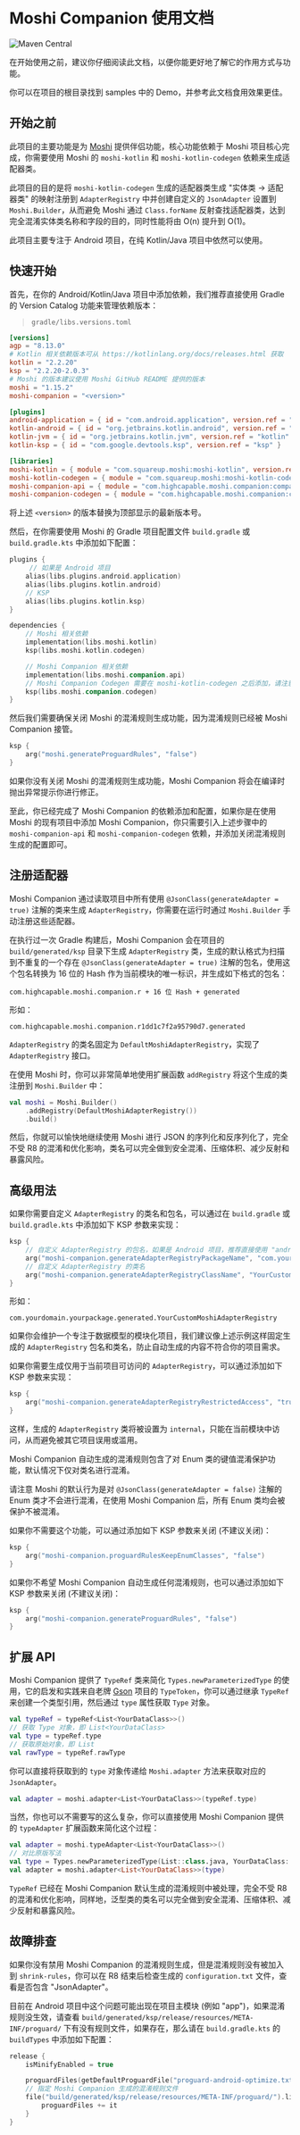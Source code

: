 # Moshi Companion 使用文档

![Maven Central](https://img.shields.io/maven-central/v/com.highcapable.moshi.companion/companion-api?logo=apachemaven&logoColor=orange&style=flat-square)

在开始使用之前，建议你仔细阅读此文档，以便你能更好地了解它的作用方式与功能。

你可以在项目的根目录找到 samples 中的 Demo，并参考此文档食用效果更佳。

## 开始之前

此项目的主要功能是为 [Moshi](https://github.com/square/moshi) 提供伴侣功能，核心功能依赖于 Moshi 项目核心完成，你需要使用 Moshi 的 `moshi-kotlin` 和 `moshi-kotlin-codegen` 依赖来生成适配器类。

此项目的目的是将 `moshi-kotlin-codegen` 生成的适配器类生成 "实体类 → 适配器类" 的映射注册到 `AdapterRegistry` 中并创建自定义的 `JsonAdapter` 设置到 `Moshi.Builder`，从而避免 Moshi 通过 `Class.forName` 反射查找适配器类，达到完全混淆实体类名称和字段的目的，同时性能将由 O(n) 提升到 O(1)。

此项目主要专注于 Android 项目，在纯 Kotlin/Java 项目中依然可以使用。

## 快速开始

首先，在你的 Android/Kotlin/Java 项目中添加依赖，我们推荐直接使用 Gradle 的 Version Catalog 功能来管理依赖版本：

> `gradle/libs.versions.toml`

```toml
[versions]
agp = "8.13.0"
# Kotlin 相关依赖版本可从 https://kotlinlang.org/docs/releases.html 获取
kotlin = "2.2.20"
ksp = "2.2.20-2.0.3"
# Moshi 的版本建议使用 Moshi GitHub README 提供的版本
moshi = "1.15.2"
moshi-companion = "<version>"

[plugins]
android-application = { id = "com.android.application", version.ref = "agp" }
kotlin-android = { id = "org.jetbrains.kotlin.android", version.ref = "kotlin" }
kotlin-jvm = { id = "org.jetbrains.kotlin.jvm", version.ref = "kotlin" }
kotlin-ksp = { id = "com.google.devtools.ksp", version.ref = "ksp" }

[libraries]
moshi-kotlin = { module = "com.squareup.moshi:moshi-kotlin", version.ref = "moshi" }
moshi-kotlin-codegen = { module = "com.squareup.moshi:moshi-kotlin-codegen", version.ref = "moshi" }
moshi-companion-api = { module = "com.highcapable.moshi.companion:companion-api", version.ref = "moshi-companion" }
moshi-companion-codegen = { module = "com.highcapable.moshi.companion:companion-codegen", version.ref = "moshi-companion" }
```

将上述 `<version>` 的版本替换为顶部显示的最新版本号。

然后，在你需要使用 Moshi 的 Gradle 项目配置文件 `build.gradle` 或 `build.gradle.kts` 中添加如下配置：

```kotlin
plugins {
     // 如果是 Android 项目
    alias(libs.plugins.android.application)
    alias(libs.plugins.kotlin.android)
    // KSP
    alias(libs.plugins.kotlin.ksp)
}

dependencies {
    // Moshi 相关依赖
    implementation(libs.moshi.kotlin)
    ksp(libs.moshi.kotlin.codegen)

    // Moshi Companion 相关依赖
    implementation(libs.moshi.companion.api)
    // Moshi Companion Codegen 需要在 moshi-kotlin-codegen 之后添加，请注意顺序
    ksp(libs.moshi.companion.codegen)
}
```

然后我们需要确保关闭 Moshi 的混淆规则生成功能，因为混淆规则已经被 Moshi Companion 接管。

```kotlin
ksp {
    arg("moshi.generateProguardRules", "false")
}
```

如果你没有关闭 Moshi 的混淆规则生成功能，Moshi Companion 将会在编译时抛出异常提示你进行修正。

至此，你已经完成了 Moshi Companion 的依赖添加和配置，如果你是在使用 Moshi 的现有项目中添加 Moshi Companion，你只需要引入上述步骤中的 `moshi-companion-api` 和 `moshi-companion-codegen` 依赖，并添加关闭混淆规则生成的配置即可。

## 注册适配器

Moshi Companion 通过读取项目中所有使用 `@JsonClass(generateAdapter = true)` 注解的类来生成 `AdapterRegistry`，你需要在运行时通过 `Moshi.Builder` 手动注册这些适配器。

在执行过一次 Gradle 构建后，Moshi Companion 会在项目的 `build/generated/ksp` 目录下生成 `AdapterRegistry` 类，生成的默认格式为扫描到不重复的一个存在 `@JsonClass(generateAdapter = true)` 注解的包名，使用这个包名转换为 16 位的 Hash 作为当前模块的唯一标识，并生成如下格式的包名：

```
com.highcapable.moshi.companion.r + 16 位 Hash + generated
```

形如：

```
com.highcapable.moshi.companion.r1dd1c7f2a95790d7.generated
```

`AdapterRegistry` 的类名固定为 `DefaultMoshiAdapterRegistry`，实现了 `AdapterRegistry` 接口。

在使用 Moshi 时，你可以非常简单地使用扩展函数 `addRegistry` 将这个生成的类注册到 `Moshi.Builder` 中：

```kotlin
val moshi = Moshi.Builder()
    .addRegistry(DefaultMoshiAdapterRegistry())
    .build()
```

然后，你就可以愉快地继续使用 Moshi 进行 JSON 的序列化和反序列化了，完全不受 R8 的混淆和优化影响，类名可以完全做到安全混淆、压缩体积、减少反射和暴露风险。

## 高级用法

如果你需要自定义 `AdapterRegistry` 的类名和包名，可以通过在 `build.gradle` 或 `build.gradle.kts` 中添加如下 KSP 参数来实现：

```kotlin
ksp {
    // 自定义 AdapterRegistry 的包名，如果是 Android 项目，推荐直接使用 "android.namespace"
    arg("moshi-companion.generateAdapterRegistryPackageName", "com.yourdomain.yourpackage")
    // 自定义 AdapterRegistry 的类名
    arg("moshi-companion.generateAdapterRegistryClassName", "YourCustomMoshiAdapterRegistry")
}
```

形如：

```
com.yourdomain.yourpackage.generated.YourCustomMoshiAdapterRegistry
```

如果你会维护一个专注于数据模型的模块化项目，我们建议像上述示例这样固定生成的 `AdapterRegistry` 包名和类名，防止自动生成的内容不符合你的项目需求。

如果你需要生成仅用于当前项目可访问的 `AdapterRegistry`，可以通过添加如下 KSP 参数来实现：

```kotlin
ksp {
    arg("moshi-companion.generateAdapterRegistryRestrictedAccess", "true")
}
```

这样，生成的 `AdapterRegistry` 类将被设置为 `internal`，只能在当前模块中访问，从而避免被其它项目误用或滥用。

Moshi Companion 自动生成的混淆规则包含了对 Enum 类的键值混淆保护功能，默认情况下仅对类名进行混淆。

请注意 Moshi 的默认行为是对 `@JsonClass(generateAdapter = false)` 注解的 Enum 类才不会进行混淆，在使用 Moshi Companion 后，所有 Enum 类均会被保护不被混淆。

如果你不需要这个功能，可以通过添加如下 KSP 参数来关闭 (不建议关闭)：

```kotlin
ksp {
    arg("moshi-companion.proguardRulesKeepEnumClasses", "false")
}
```

如果你不希望 Moshi Companion 自动生成任何混淆规则，也可以通过添加如下 KSP 参数来关闭 (不建议关闭)：

```kotlin
ksp {
    arg("moshi-companion.generateProguardRules", "false")
}
```

## 扩展 API

Moshi Companion 提供了 `TypeRef` 类来简化 `Types.newParameterizedType` 的使用，它的启发和实践来自老牌 [Gson](https://github.com/google/gson) 项目的 `TypeToken`，你可以通过继承 `TypeRef` 来创建一个类型引用，然后通过 `type` 属性获取 `Type` 对象。

```kotlin
val typeRef = typeRef<List<YourDataClass>>()
// 获取 Type 对象，即 List<YourDataClass>
val type = typeRef.type
// 获取原始对象，即 List
val rawType = typeRef.rawType
```

你可以直接将获取到的 `type` 对象传递给 `Moshi.adapter` 方法来获取对应的 `JsonAdapter`。

```kotlin
val adapter = moshi.adapter<List<YourDataClass>>(typeRef.type)
```

当然，你也可以不需要写的这么复杂，你可以直接使用 Moshi Companion 提供的 `typeAdapter` 扩展函数来简化这个过程：

```kotlin
val adapter = moshi.typeAdapter<List<YourDataClass>>()
// 对比原版写法
val type = Types.newParameterizedType(List::class.java, YourDataClass::class.java)
val adapter = moshi.adapter<List<YourDataClass>>(type)
```

`TypeRef` 已经在 Moshi Companion 默认生成的混淆规则中被处理，完全不受 R8 的混淆和优化影响，同样地，泛型类的类名可以完全做到安全混淆、压缩体积、减少反射和暴露风险。

## 故障排查

如果你没有禁用 Moshi Companion 的混淆规则生成，但是混淆规则没有被加入到 `shrink-rules`，你可以在 R8 结束后检查生成的 `configuration.txt` 文件，查看是否包含 "JsonAdapter"。

目前在 Android 项目中这个问题可能出现在项目主模块 (例如 "app")，如果混淆规则没生效，请查看 `build/generated/ksp/release/resources/META-INF/proguard/` 下有没有规则文件，如果存在，那么请在 `build.gradle.kts` 的 `buildTypes` 中添加如下配置：

```kotlin
release {
    isMinifyEnabled = true

    proguardFiles(getDefaultProguardFile("proguard-android-optimize.txt"), "proguard-rules.pro")
    // 指定 Moshi Companion 生成的混淆规则文件
    file("build/generated/ksp/release/resources/META-INF/proguard/").listFiles()?.firstOrNull()?.let {
        proguardFiles += it
    }
}
```